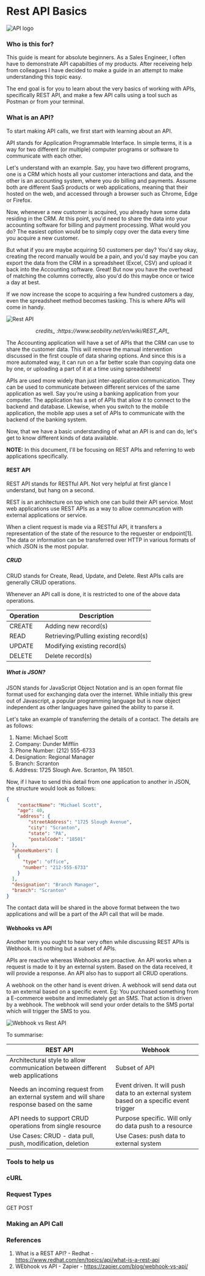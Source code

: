 # Rest API Basics

![API logo](/API-logo.png)

### Who is this for?

This guide is meant for absolute beginners. As a Sales Engineer, I often have to demonstrate API capabilties of my products. After receiveing help from colleagues I have decided to make a guide in an attempt to make understanding this topic easy. 

The end goal is for you to learn about the very basics of working with APIs, specifically REST API, and make a few API calls using a tool such as Postman or from your terminal. 

### What is an API?

To start making API calls, we first start with learning about an API. 

API stands for Application Programmable Interface. In simple terms, it is a way for two different (or multiple) computer programs or software to communicate with each other. 

Let's understand with an example. Say, you have two different programs, one is a CRM which hosts all your customer interactions and data, and the other is an accounting system, where you do billing and payments. Assume both are different SaaS products or web applications, meaning that their hosted on the web, and accessed through a browser such as Chrome, Edge or Firefox. 

Now, whenever a new customer is acquired, you already have some data residing in the CRM. At this point, you'd need to share the data into your accounting software for billing and payment processing. What would you do? The easiest option would be to simply copy over the data every time you acquire a new customer. 

But what if you are maybe acquiring 50 customers per day? You'd say okay, creating the record manually would be a pain, and you'd say maybe you can export the data from the CRM in a spreadsheet (Excel, CSV) and upload it back into the Accounting software. Great! But now you have the overhead of matching the columns correctly, also you'd do this maybe once or twice a day at best.

If we now increase the scope to acquiring a few hundred customers a day, even the spreadsheet method becomes tasking. This is where APIs will come in handy. 

![Rest API](/Rest-API.png)
<p style="text-align:center"><i>credits_ :https://www.seobility.net/en/wiki/REST_API_</i></p>

The Accounting application will have a set of APIs that the CRM can use to share the customer data. This will remove the manual intervention discussed in the first couple of data sharing options. And since this is a more automated way, it can run on a far better scale than copying data one by one, or uploading a part of it at a time using spreadsheets!

APIs are used more widely than just inter-application communication. They can be used to communicate between different services of the same application as well. Say you're using a banking application from your computer. The application has a set of APIs that allow it to connect to the backend and database. Likewise, when you switch to the mobile application, the mobile app uses a set of APIs to communicate with the backend of the banking system. 

Now, that we have a basic understanding of what an API is and can do, let's get to know different kinds of data available. 

**NOTE:** In this document, I'll be focusing on REST APIs and referring to web applications specifically.  

#### REST API

REST API stands for RESTful API. Not very helpful at first glance I understand, but hang on a second. 

REST is an architecture on top which one can build their API service. Most web applications use REST APIs as a way to allow communcation with external applications or service. 

When a client request is made via a RESTful API, it transfers a representation of the state of the resource to the requester or endpoint[1]. The data or information can be transferred over HTTP in various formats of which JSON is the most popular. 

##### CRUD

CRUD stands for Create, Read, Update, and Delete. Rest APIs calls are generally CRUD operations. 

Whenever an API call is done, it is restricted to one of the above data operations. 

| **Operation** | **Description**               |
|---------------|-------------------------------|
| CREATE        | Adding new record(s)          |
| READ          | Retrieving/Pulling existing record(s) |
| UPDATE        | Modifying existing record(s)  |
| DELETE        | Delete record(s)              |

##### What is JSON?

JSON stands for JavaScript Object Notation and is an open format file format used for exchanging data over the internet. While initially this grew out of Javascript, a popular programming language but is now object independent as other languages have gained the ability to parse it. 

Let's take an example of transferring the details of a contact. The details are as follows:

1. Name: Michael Scott
2. Company: Dunder Mifflin
3. Phone Number: (212) 555-6733
4. Designation: Regional Manager
5. Branch: Scranton
6. Address: 1725 Slough Ave. Scranton, PA 18501. 

Now, if I have to send this detail from one application to another in JSON, the structure would look as follows:

```JSON
{
    "contactName": "Michael Scott",
    "age": 40,
    "address": {
        "streetAddress": "1725 Slough Avenue",
        "city": "Scranton",
        "state": "PA",
        "postalCode": "18501"
  },
  "phoneNumbers": [
    {
      "type": "office",
      "number": "212-555-6733"
    }
  ],
  "designation": "Branch Manager",
  "branch": "Scranton"
}
```

The contact data will be shared in the above format between the two applications and will be a part of the API call that will be made.

#### Webhooks vs API

Another term you ought to hear very often while discussing REST APIs is Webhook. It is nothing but a subset of APIs. 

APIs are reactive whereas Webhooks are proactive. An API works when a request is made to it by an external system. Based on the data received, it will provide a response. An API also has to support all CRUD operations. 

A webhook on the other hand is event driven. A webhook will send data out to an external based on a specific event.
Eg: You purchased something from a E-commerce website and immediately get an SMS. That action is driven by a webhook. The webhook will send your order details to the SMS portal which will trigger the SMS to you. 

![Webhook vs Rest API](/webhook_v_api.png)

To summarise:

| **REST API**                                                                                | **Webhook**                                                                             |
|---------------------------------------------------------------------------------------------|-----------------------------------------------------------------------------------------|
| Architectural style to allow communication between different web applications               | Subset of API                                                                           |
| Needs an incoming request from an external system and will share response based on the same | Event driven. It will push data to an external system based on a specific event trigger |
| API needs to support CRUD operations from single resource                                   | Purpose specific. Will only do data push to a resource                                  |
| Use Cases: CRUD - data pull, push, modification, deletion                                   | Use Cases: push data to external system                                                 |                            |

### Tools to help us


### cURL

### Request Types

GET
POST


### Making an API Call



### References

1. What is a REST API? - Redhat - https://www.redhat.com/en/topics/api/what-is-a-rest-api
2. WEbhook vs API - Zapier - https://zapier.com/blog/webhook-vs-api/
